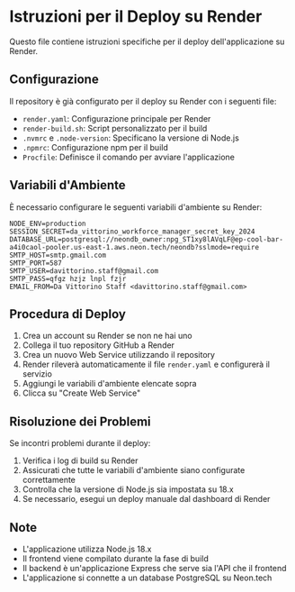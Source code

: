 # Istruzioni per il Deploy su Render

Questo file contiene istruzioni specifiche per il deploy dell'applicazione su Render.

## Configurazione

Il repository è già configurato per il deploy su Render con i seguenti file:

- `render.yaml`: Configurazione principale per Render
- `render-build.sh`: Script personalizzato per il build
- `.nvmrc` e `.node-version`: Specificano la versione di Node.js
- `.npmrc`: Configurazione npm per il build
- `Procfile`: Definisce il comando per avviare l'applicazione

## Variabili d'Ambiente

È necessario configurare le seguenti variabili d'ambiente su Render:

```
NODE_ENV=production
SESSION_SECRET=da_vittorino_workforce_manager_secret_key_2024
DATABASE_URL=postgresql://neondb_owner:npg_ST1xy8lAVqLF@ep-cool-bar-a4i0caol-pooler.us-east-1.aws.neon.tech/neondb?sslmode=require
SMTP_HOST=smtp.gmail.com
SMTP_PORT=587
SMTP_USER=davittorino.staff@gmail.com
SMTP_PASS=qfgz hzjz lnpl fzjr
EMAIL_FROM=Da Vittorino Staff <davittorino.staff@gmail.com>
```

## Procedura di Deploy

1. Crea un account su Render se non ne hai uno
2. Collega il tuo repository GitHub a Render
3. Crea un nuovo Web Service utilizzando il repository
4. Render rileverà automaticamente il file `render.yaml` e configurerà il servizio
5. Aggiungi le variabili d'ambiente elencate sopra
6. Clicca su "Create Web Service"

## Risoluzione dei Problemi

Se incontri problemi durante il deploy:

1. Verifica i log di build su Render
2. Assicurati che tutte le variabili d'ambiente siano configurate correttamente
3. Controlla che la versione di Node.js sia impostata su 18.x
4. Se necessario, esegui un deploy manuale dal dashboard di Render

## Note

- L'applicazione utilizza Node.js 18.x
- Il frontend viene compilato durante la fase di build
- Il backend è un'applicazione Express che serve sia l'API che il frontend
- L'applicazione si connette a un database PostgreSQL su Neon.tech
